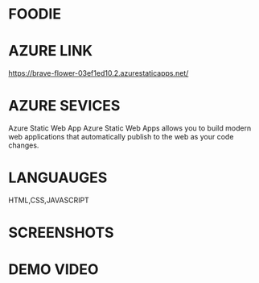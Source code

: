 # FOODIE

# AZURE LINK
https://brave-flower-03ef1ed10.2.azurestaticapps.net/

# AZURE SEVICES
Azure Static Web App Azure Static Web Apps allows you to build modern web applications that automatically publish to the web as your code changes.

# LANGUAUGES 
HTML,CSS,JAVASCRIPT

# SCREENSHOTS

# DEMO VIDEO


